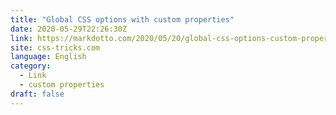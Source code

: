 ```yaml
---
title: "Global CSS options with custom properties"
date: 2020-05-29T22:26:30Z
link: https://markdotto.com/2020/05/20/global-css-options-custom-properties/?utm_medium=RSS&utm_source=news.12bit.vn
site: css-tricks.com
language: English
category:
  - Link
  - custom properties
draft: false
---
```

